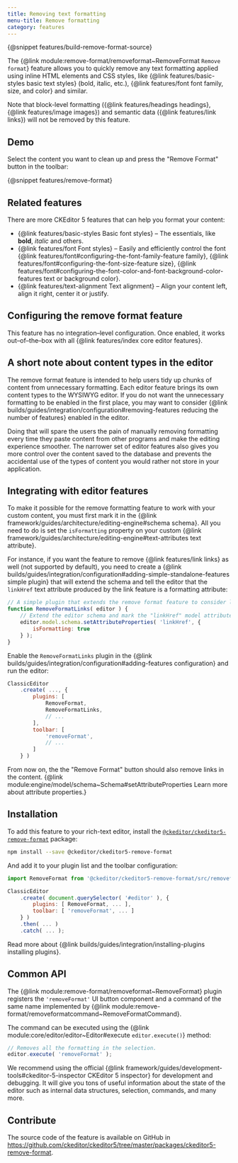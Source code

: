 ```yaml
---
title: Removing text formatting
menu-title: Remove formatting
category: features
---
```


{@snippet features/build-remove-format-source}

The {@link module:remove-format/removeformat~RemoveFormat `Remove format`} feature allows you to quickly remove any text formatting applied using inline HTML elements and CSS styles, like {@link features/basic-styles basic text styles} (bold, italic, etc.), {@link features/font font family, size, and color} and similar.

Note that block-level formatting ({@link features/headings headings}, {@link features/image images}) and semantic data ({@link features/link links}) will not be removed by this feature.

## Demo

Select the content you want to clean up and press the "Remove Format" button in the toolbar:

{@snippet features/remove-format}

## Related features

There are more CKEditor 5 features that can help you format your content:
* {@link features/basic-styles Basic font styles} &ndash; The essentials, like **bold**, *italic* and others.
* {@link features/font Font styles} &ndash; Easily and efficiently control the font {@link features/font#configuring-the-font-family-feature family}, {@link features/font#configuring-the-font-size-feature size}, {@link features/font#configuring-the-font-color-and-font-background-color-features text or background color}.
* {@link features/text-alignment Text alignment} &ndash; Align your content left, align it right, center it or justify.

## Configuring the remove format feature

This feature has no integration–level configuration. Once enabled, it works out–of–the–box with all {@link features/index core editor features}.

## A short note about content types in the editor

The remove format feature is intended to help users tidy up chunks of content from unnecessary formatting. Each editor feature brings its own content types to the WYSIWYG editor. If you do not want the unnecessary formatting to be enabled in the first place, you may want to consider {@link builds/guides/integration/configuration#removing-features reducing the number of features} enabled in the editor.

Doing that will spare the users the pain of manually removing formatting every time they paste content from other programs and make the editing experience smoother. The narrower set of editor features also gives you more control over the content saved to the database and prevents the accidental use of the types of content you would rather not store in your application.

## Integrating with editor features

To make it possible for the remove formatting feature to work with your custom content, you must first mark it in the {@link framework/guides/architecture/editing-engine#schema schema}. All you need to do is set the `isFormatting` property on your custom {@link framework/guides/architecture/editing-engine#text-attributes text attribute}.

For instance, if you want the feature to remove {@link features/link links} as well (not supported by default), you need to create a {@link builds/guides/integration/configuration#adding-simple-standalone-features simple plugin} that will extend the schema and tell the editor that the `linkHref` text attribute produced by the link feature is a formatting attribute:

```js
// A simple plugin that extends the remove format feature to consider links.
function RemoveFormatLinks( editor ) {
	// Extend the editor schema and mark the "linkHref" model attribute as formatting.
	editor.model.schema.setAttributeProperties( 'linkHref', {
		isFormatting: true
	} );
}
```

Enable the `RemoveFormatLinks` plugin in the {@link builds/guides/integration/configuration#adding-features configuration} and run the editor:

```js
ClassicEditor
	.create( ..., {
		plugins: [
			RemoveFormat,
			RemoveFormatLinks,
			// ...
		],
		toolbar: [
			'removeFormat',
			// ...
		]
	} )
```

From now on, the the "Remove Format" button should also remove links in the content. {@link module:engine/model/schema~Schema#setAttributeProperties Learn more about attribute properties.}

## Installation

To add this feature to your rich-text editor, install the [`@ckeditor/ckeditor5-remove-format`](https://www.npmjs.com/package/@ckeditor/ckeditor5-remove-format) package:

```bash
npm install --save @ckeditor/ckeditor5-remove-format
```

And add it to your plugin list and the toolbar configuration:

```js
import RemoveFormat from '@ckeditor/ckeditor5-remove-format/src/removeformat';

ClassicEditor
	.create( document.querySelector( '#editor' ), {
		plugins: [ RemoveFormat, ... ],
		toolbar: [ 'removeFormat', ... ]
	} )
	.then( ... )
	.catch( ... );
```

<info-box info>
	Read more about {@link builds/guides/integration/installing-plugins installing plugins}.
</info-box>

## Common API

The {@link module:remove-format/removeformat~RemoveFormat} plugin registers the `'removeFormat'` UI button component and a command of the same name implemented by {@link module:remove-format/removeformatcommand~RemoveFormatCommand}.

The command can be executed using the {@link module:core/editor/editor~Editor#execute `editor.execute()`} method:

```js
// Removes all the formatting in the selection.
editor.execute( 'removeFormat' );
```

<info-box>
	We recommend using the official {@link framework/guides/development-tools#ckeditor-5-inspector CKEditor 5 inspector} for development and debugging. It will give you tons of useful information about the state of the editor such as internal data structures, selection, commands, and many more.
</info-box>

## Contribute

The source code of the feature is available on GitHub in https://github.com/ckeditor/ckeditor5/tree/master/packages/ckeditor5-remove-format.

